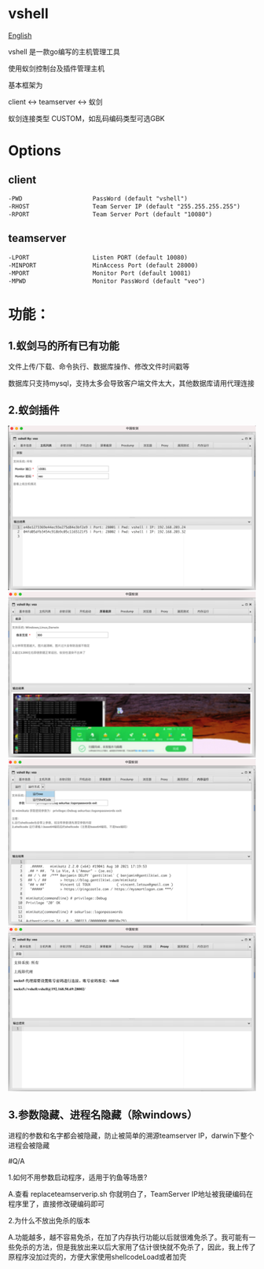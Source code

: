 # vshell

[English](https://github.com/veo/vbackdoor/blob/main/README_en.md)

vshell 是一款go编写的主机管理工具

使用蚁剑控制台及插件管理主机

基本框架为

client <-> teamserver <-> 蚁剑

蚁剑连接类型 CUSTOM，如乱码编码类型可选GBK

# Options
## client
```
-PWD                    PassWord (default "vshell")
-RHOST                  Team Server IP (default "255.255.255.255")
-RPORT                  Team Server Port (default "10080")

```
## teamserver

```
-LPORT                  Listen PORT (default 10080)
-MINPORT                MinAccess Port (default 28000)
-MPORT                  Monitor Port (default 10081)
-MPWD                   Monitor PassWord (default "veo")

```

# 功能：

## 1.蚁剑马的所有已有功能

文件上传/下载、命令执行、数据库操作、修改文件时间戳等

数据库只支持mysql，支持太多会导致客户端文件太大，其他数据库请用代理连接

## 2.蚁剑插件
![](img/README/2021-10-05-17-26-19.png)
![](img/README/2021-10-05-17-26-54.png)
![](img/README/2021-10-05-17-32-10.png)
![](img/README/2021-10-05-17-32-41.png)

## 3.参数隐藏、进程名隐藏（除windows）
进程的参数和名字都会被隐藏，防止被简单的溯源teamserver IP，darwin下整个进程会被隐藏


#Q/A

1.如何不用参数启动程序，适用于钓鱼等场景?

A.查看 replaceteamserverip.sh 你就明白了，TeamServer IP地址被我硬编码在程序里了，直接修改硬编码即可

2.为什么不放出免杀的版本

A.功能越多，越不容易免杀，在加了内存执行功能以后就很难免杀了。我可能有一些免杀的方法，但是我放出来以后大家用了估计很快就不免杀了，因此，我上传了原程序没加过壳的，方便大家使用shellcodeLoad或者加壳